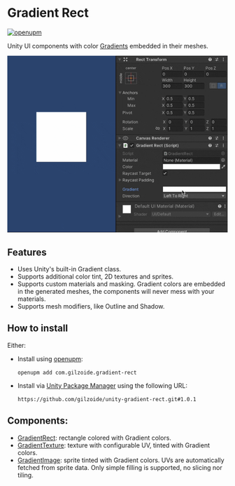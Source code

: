 # Gradient Rect
[![openupm](https://img.shields.io/npm/v/com.gilzoide.gradient-rect?label=openupm&registry_uri=https://package.openupm.com)](https://openupm.com/packages/com.gilzoide.gradient-rect/)

Unity UI components with color [Gradients](https://docs.unity3d.com/ScriptReference/Gradient.html) embedded in their meshes.

![](Extras~/demo.gif)


## Features
- Uses Unity's built-in Gradient class.
- Supports additional color tint, 2D textures and sprites.
- Supports custom materials and masking.
  Gradient colors are embedded in the generated meshes, the components will never mess with your materials.
- Supports mesh modifiers, like Outline and Shadow.


## How to install
Either:

- Install using [openupm](https://openupm.com/):
  ```
  openupm add com.gilzoide.gradient-rect
  ```

- Install via [Unity Package Manager](https://docs.unity3d.com/Manual/upm-ui-giturl.html) using the following URL:
  ```
  https://github.com/gilzoide/unity-gradient-rect.git#1.0.1
  ```


## Components:
- [GradientRect](Runtime/GradientRect.cs): rectangle colored with Gradient colors.
- [GradientTexture](Runtime/GradientTexture.cs): texture with configurable UV, tinted with Gradient colors.
- [GradientImage](Runtime/GradientImage.cs): sprite tinted with Gradient colors.
  UVs are automatically fetched from sprite data.
  Only simple filling is supported, no slicing nor tiling.